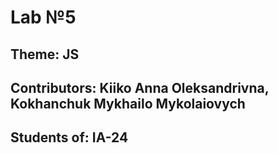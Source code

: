 # Lab №5
## Theme: JS
## Contributors: Kiiko Anna Oleksandrivna, Kokhanchuk Mykhailo Mykolaiovych
## Students of: IA-24
